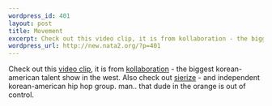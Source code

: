 ```yaml
--- 
wordpress_id: 401
layout: post
title: Movement
excerpt: Check out this video clip, it is from kollaboration - the biggest korean-american talent show in the west. Also check out sierize - and independent korean-american hip hop group. man.. that dude in the orange is out of control.
wordpress_url: http://new.nata2.org/?p=401
---
```

Check out this <a href="http://nata2.info/humor/kolla2001.wmv">video clip</a>, it is from <a href="http://www.kollaboration.com">kollaboration</a> - the biggest korean-american talent show in the west. Also check out <a href="http://www.sierize.com">sierize</a> - and independent korean-american hip hop group. man.. that dude in the orange is out of control.
